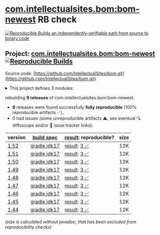 [com.intellectualsites.bom:bom-newest](https://central.sonatype.com/artifact/com.intellectualsites.bom/bom-newest/versions) RB check
=======

[![Reproducible Builds](https://reproducible-builds.org/images/logos/rb.svg) an independently-verifiable path from source to binary code](https://reproducible-builds.org/)

## Project: [com.intellectualsites.bom:bom-newest](https://central.sonatype.com/artifact/com.intellectualsites.bom/bom-newest/versions) [![Reproducible Builds](https://img.shields.io/endpoint?url=https://raw.githubusercontent.com/jvm-repo-rebuild/reproducible-central/master/content/com/intellectualsites/bom/bom-newest/badge.json)](https://github.com/jvm-repo-rebuild/reproducible-central/blob/master/content/com/intellectualsites/bom/bom-newest/README.md)

Source code: [https://github.com/IntellectualSites/bom.git](https://github.com/IntellectualSites/bom.git)

<details><summary>This project defines 3 modules:</summary>

* [com.intellectualsites.bom:bom](https://central.sonatype.com/artifact/com.intellectualsites.bom/bom/overview)
* [com.intellectualsites.bom:bom-1.16.x](https://central.sonatype.com/artifact/com.intellectualsites.bom/bom-1.16.x/overview)
* [com.intellectualsites.bom:bom-newest](https://central.sonatype.com/artifact/com.intellectualsites.bom/bom-newest/overview)
</details>

rebuilding **9 releases** of com.intellectualsites.bom:bom-newest:
- **9** releases were found successfully **fully reproducible** (100% reproducible artifacts :white_check_mark:),
- 0 had issues (some unreproducible artifacts :warning:, see eventual :mag: diffoscope and/or :memo: issue tracker links):

| version | [build spec](/BUILDSPEC.md) | [result](https://reproducible-builds.org/docs/jvm/): reproducible? | size |
| -- | --------- | ------ | -- |
| [1.52](https://central.sonatype.com/artifact/com.intellectualsites.bom/bom-newest/1.52/pom) | [gradle jdk17](bom-newest-1.52.buildspec) | [result](bom-newest-1.52.buildinfo): [3 :white_check_mark: ](bom-newest-1.52.buildcompare) | 12K |
| [1.51](https://central.sonatype.com/artifact/com.intellectualsites.bom/bom-newest/1.51/pom) | [gradle jdk17](bom-newest-1.51.buildspec) | [result](bom-newest-1.51.buildinfo): [3 :white_check_mark: ](bom-newest-1.51.buildcompare) | 12K |
| [1.50](https://central.sonatype.com/artifact/com.intellectualsites.bom/bom-newest/1.50/pom) | [gradle jdk17](bom-newest-1.50.buildspec) | [result](bom-newest-1.50.buildinfo): [3 :white_check_mark: ](bom-newest-1.50.buildcompare) | 12K |
| [1.49](https://central.sonatype.com/artifact/com.intellectualsites.bom/bom-newest/1.49/pom) | [gradle jdk17](bom-newest-1.49.buildspec) | [result](bom-newest-1.49.buildinfo): [3 :white_check_mark: ](bom-newest-1.49.buildcompare) | 12K |
| [1.48](https://central.sonatype.com/artifact/com.intellectualsites.bom/bom-newest/1.48/pom) | [gradle jdk17](bom-newest-1.48.buildspec) | [result](bom-newest-1.48.buildinfo): [3 :white_check_mark: ](bom-newest-1.48.buildcompare) | 12K |
| [1.47](https://central.sonatype.com/artifact/com.intellectualsites.bom/bom-newest/1.47/pom) | [gradle jdk17](bom-newest-1.47.buildspec) | [result](bom-newest-1.47.buildinfo): [3 :white_check_mark: ](bom-newest-1.47.buildcompare) | 12K |
| [1.46](https://central.sonatype.com/artifact/com.intellectualsites.bom/bom-newest/1.46/pom) | [gradle jdk17](bom-newest-1.46.buildspec) | [result](bom-newest-1.46.buildinfo): [3 :white_check_mark: ](bom-newest-1.46.buildcompare) | 12K |
| [1.45](https://central.sonatype.com/artifact/com.intellectualsites.bom/bom-newest/1.45/pom) | [gradle jdk17](bom-newest-1.45.buildspec) | [result](bom-newest-1.45.buildinfo): [3 :white_check_mark: ](bom-newest-1.45.buildcompare) | 12K |
| [1.44](https://central.sonatype.com/artifact/com.intellectualsites.bom/bom-newest/1.44/pom) | [gradle jdk17](bom-newest-1.44.buildspec) | [result](bom-newest-1.44.buildinfo): [3 :white_check_mark: ](bom-newest-1.44.buildcompare) | 12K |

<i>(size is calculated without javadoc, that has been excluded from reproducibility checks)</i>
